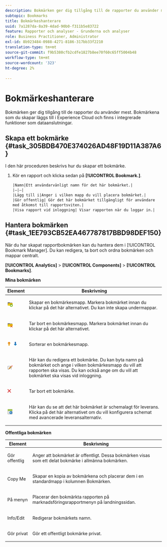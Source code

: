 ```yaml
---
description: Bokmärken ger dig tillgång till de rapporter du använder mest. Bokmärkena som du skapar läggs till i Experience Cloud och finns i integrerade funktioner som dataanslutningar.
subtopic: Bookmarks
title: Bokmärkeshanterare
uuid: 7a1287da-8a39-4dad-90b0-f311b5e83722
feature: Rapporter och analyser - Grunderna och analyser
role: Business Practitioner, Administrator
exl-id: 8b923484-0988-4271-8186-317bb33f2210
translation-type: tm+mt
source-git-commit: f9b5380cfb2cdfe1827b8ee70f60c65ff5004b48
workflow-type: tm+mt
source-wordcount: '323'
ht-degree: 2%

---
```


# Bokmärkeshanterare

Bokmärken ger dig tillgång till de rapporter du använder mest. Bokmärkena som du skapar läggs till i Experience Cloud och finns i integrerade funktioner som dataanslutningar.

## Skapa ett bokmärke {#task_305BDB470E374026AD48F19D11A387A6}

I den här proceduren beskrivs hur du skapar ett bokmärke.

<!-- 

t_bookmarks_creating.xml

 -->

1. Kör en rapport och klicka sedan på **[!UICONTROL Bookmark.]**.

       |Namn|Ett användarvänligt namn för det här bokmärket.|
       |—|—|
       |Lägg till i|Anger i vilken mapp du vill placera bokmärket.|
       |Gör offentlig| Gör det här bokmärket tillgängligt för användare med åtkomst till rapportsviten.|
       |Visa rapport vid inloggning| Visar rapporten när du loggar in.|
   
## Hantera bokmärken {#task_1EE793CB52EA467787817BBD98DEF150}

När du har skapat rapportbokmärken kan du hantera dem i [!UICONTROL Bookmark Manager]. Du kan redigera, ta bort och ordna bokmärken och mappar centralt.

<!-- 

t_bookmarks_managing.xml

 -->

**[!UICONTROL Analytics]** > **[!UICONTROL Components]** > **[!UICONTROL Bookmarks]**.

**Mina bokmärken**

<table id="table_D0310F7F4BDB4543B8552525872A0A0C"> 
 <thead> 
  <tr> 
   <th colname="col1" class="entry"> Element </th> 
   <th colname="col2" class="entry"> Beskrivning </th> 
  </tr> 
 </thead>
 <tbody> 
  <tr> 
   <td colname="col1"> <p><img placement="inline"  src="assets/bookmark_create_folder.png" id="image_EA7729575ABA4CA3A3399594941B3441"> </img> </p> </td> 
   <td colname="col2"> <p> Skapar en bokmärkesmapp. Markera bokmärket innan du klickar på det här alternativet. Du kan inte skapa undermappar. </p> </td> 
  </tr> 
  <tr> 
   <td colname="col1"> <p><img placement="inline"  src="assets/bookmark_delete_folder.png" id="image_AFB6A02475664785BA90485EA289749A"> </img> </p> </td> 
   <td colname="col2"> <p> Tar bort en bokmärkesmapp. Markera bokmärket innan du klickar på det här alternativet. </p> </td> 
  </tr> 
  <tr> 
   <td colname="col1"> <p><img placement="inline"  src="assets/bookmark_sort.png" id="image_8B4BE31182004357890B6532CCE5B2C2"> </img> </p> </td> 
   <td colname="col2"> <p> Sorterar en bokmärkesmapp. </p> </td> 
  </tr> 
  <tr> 
   <td colname="col1"> <p><img placement="inline"  src="assets/icon_edit_VideoSharing.png" id="image_5B8C0321ED5848ECBE3AF65514AD9A44"> </img> </p> </td> 
   <td colname="col2"> <p> Här kan du redigera ett bokmärke. Du kan byta namn på bokmärket och ange i vilken bokmärkesmapp du vill att rapporten ska visas. Du kan också ange om du vill att bokmärket ska visas vid inloggning. </p> </td> 
  </tr> 
  <tr> 
   <td colname="col1"> <p><img placement="inline"  src="assets/icon_delete_VideoSharing.png" id="image_945A859920C44BC08825CC062C10543A"> </img> </p> </td> 
   <td colname="col2"> <p> Tar bort ett bokmärke. </p> </td> 
  </tr> 
  <tr> 
   <td colname="col1"> <p><img placement="inline"  src="assets/bookmark_schedule.png" id="image_B7B23C1C67F04DF096149DCDF8C0FE5F"> </img> </p> </td> 
   <td colname="col2"> <p> Här kan du se att det här bokmärket är schemalagt för leverans. Klicka på det här alternativet om du vill konfigurera schemat med <span class="wintitle"> avancerade leveransalternativ</span>. </p> </td> 
  </tr> 
 </tbody> 
</table>

**Offentliga bokmärken**

<table id="table_E89688BD3F724ADB8B2E88CDADB6168E"> 
 <thead> 
  <tr> 
   <th colname="col1" class="entry"> Element </th> 
   <th colname="col2" class="entry"> Beskrivning </th> 
  </tr> 
 </thead>
 <tbody> 
  <tr> 
   <td colname="col1"> Gör offentlig </td> 
   <td colname="col2"> <p>Anger att bokmärket är offentligt. Dessa bokmärken visas som ett delat bokmärke i <span class="wintitle"> allmänna bokmärken</span>. </p> </td> 
  </tr> 
  <tr> 
   <td colname="col1"> Copy Me </td> 
   <td colname="col2"> <p>Skapar en kopia av bokmärkena och placerar dem i en standardmapp i kolumnen <span class="uicontrol"> Bokmärken</span>. </p> </td> 
  </tr> 
  <tr> 
   <td colname="col1"> På menyn </td> 
   <td colname="col2"> <p> Placerar den bokmärkta rapporten på marknadsföringsrapportmenyn på landningssidan. </p> </td> 
  </tr> 
  <tr> 
   <td colname="col1"> Info/Edit </td> 
   <td colname="col2"> <p>Redigerar bokmärkets namn. </p> </td> 
  </tr> 
  <tr> 
   <td colname="col1"> Gör privat </td> 
   <td colname="col2"> <p>Gör ett offentligt bokmärke privat. </p> </td> 
  </tr> 
 </tbody> 
</table>
